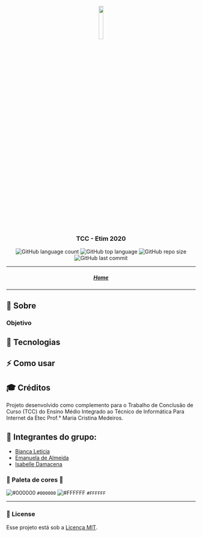<p align="center"> <img width="15%" src="./assets/img/icones/logo.png"></img> </p>
<h3 align="center"> TCC - Etim 2020 </h3>

<p align="center">
    <img alt="GitHub language count" src="https://img.shields.io/github/languages/count/BiancaFSilva/TCC-Etim2020">
    <img alt="GitHub top language" src="https://img.shields.io/github/languages/top/BiancaFSilva/TCC-Etim2020">
    <img alt="GitHub repo size" src="https://img.shields.io/github/repo-size/BiancaFSilva/TCC-Etim2020">
    <img alt="GitHub last commit" src="https://img.shields.io/github/last-commit/BiancaFSilva/TCC-Etim2020">
</p>

---

<h5 align="center">
<a href="https://biancafsilva.github.io/TCC-Etim2020/#">Home</a>
</h5>

---
## :bookmark: Sobre
### Objetivo

## :rocket: Tecnologias 

## :zap: Como usar 

## :mortar_board: Créditos
Projeto desenvolvido como complemento para o Trabalho de Conclusão de Curso (TCC) do Ensino Médio Integrado ao Técnico de Informática Para Internet da Etec Prof.° Maria Cristina Medeiros.

## :busts_in_silhouette: Integrantes do grupo:
  - [Bianca Letícia](https://github.com/BiancaFSilva)
  - [Emanuela de Almeida](https://github.com/Manu0121)
  - [Isabelle Damacena](https://github.com/IsabelleDamacena)

### :art: Paleta de cores :art:
![#000000](https://placehold.it/15/000000/000000?text=+) `#000000`
![#FFFFFF](https://placehold.it/15/FFFFFF/000000?text=+) `#FFFFFF`

---

### :memo: License
Esse projeto está sob a [Licença MIT](LICENSE).
